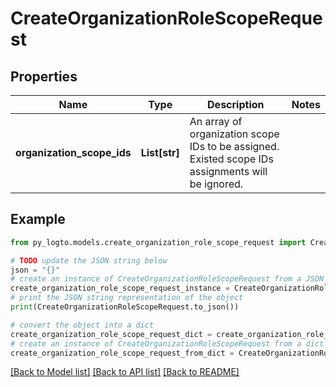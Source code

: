 # CreateOrganizationRoleScopeRequest


## Properties

Name | Type | Description | Notes
------------ | ------------- | ------------- | -------------
**organization_scope_ids** | **List[str]** | An array of organization scope IDs to be assigned. Existed scope IDs assignments will be ignored. | 

## Example

```python
from py_logto.models.create_organization_role_scope_request import CreateOrganizationRoleScopeRequest

# TODO update the JSON string below
json = "{}"
# create an instance of CreateOrganizationRoleScopeRequest from a JSON string
create_organization_role_scope_request_instance = CreateOrganizationRoleScopeRequest.from_json(json)
# print the JSON string representation of the object
print(CreateOrganizationRoleScopeRequest.to_json())

# convert the object into a dict
create_organization_role_scope_request_dict = create_organization_role_scope_request_instance.to_dict()
# create an instance of CreateOrganizationRoleScopeRequest from a dict
create_organization_role_scope_request_from_dict = CreateOrganizationRoleScopeRequest.from_dict(create_organization_role_scope_request_dict)
```
[[Back to Model list]](../README.md#documentation-for-models) [[Back to API list]](../README.md#documentation-for-api-endpoints) [[Back to README]](../README.md)


